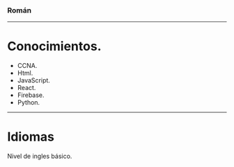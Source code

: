 

### Román 

----------------------------------------------------------------------------
# Conocimientos.
* CCNA.
* Html. 
* JavaScript.
* React. 
* Firebase.
* Python.

--------------------------------------------------------------------------
# Idiomas
Nivel de ingles básico.
 
